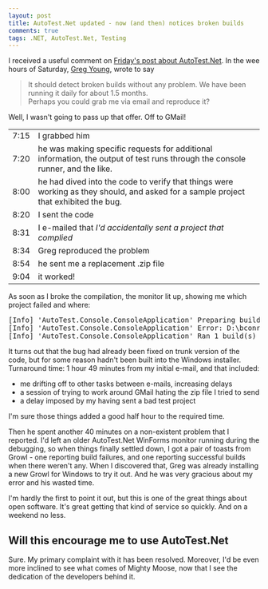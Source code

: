 ```yaml
---
layout: post
title: AutoTest.Net updated - now (and then) notices broken builds
comments: true
tags: .NET, AutoTest.Net, Testing
---
```

I received a useful comment on <a href="{filename}../2011\/07-29-hasty-impressions-dotcover-1-1.md">Friday's post about AutoTest.Net</a>. In the wee hours of Saturday, <a href="http://codebetter.com/blogs/gregyoung/">Greg Young</a>, wrote to say

> It should detect broken builds without any problem. We have been running it daily for about 1.5 months.  
> Perhaps you could grab me via email and reproduce it?


Well, I wasn't going to pass up that offer. Off to GMail!

<table>
<tr><td>7:15</td><td>I grabbed him</td></tr>
<tr><td>7:20</td><td>he was making specific requests for additional information, the output of test runs through the console runner, and the like. </td></tr>
<tr><td>8:00</td><td>he had dived into the code to verify that things were working as they should, and asked for a sample project that exhibited the bug.</td></tr>
<tr><td>8:20</td><td>I sent the code</td></tr>
<tr><td>8:31</td><td>I e-mailed that <i>I'd accidentally sent a project that complied</i></td></tr>
<tr><td>8:34</td><td>Greg reproduced the problem</td></tr>
<tr><td>8:54</td><td>he sent me a replacement .zip file</td></tr>
<tr><td>9:04</td><td>it worked!</td></tr>
</table>

As soon as I broke the compilation, the monitor lit up, showing me which project failed and where:

<pre>
[Info] 'AutoTest.Console.ConsoleApplication' Preparing build(s) and test run(s)
[Info] 'AutoTest.Console.ConsoleApplication' Error: D:\bconrad\Documents\Source\BlogExamples\2010-11-autotest\BookFinder\BookFinder.Core\BookListViewModel.cs(50,17) CS1002: ; expected [D:\bconrad\Documents\Source\BlogExamples\2010-11-autotest\BookFinder\BookFinder.Core\BookFinder.Core.csproj]
[Info] 'AutoTest.Console.ConsoleApplication' Ran 1 build(s) (0 succeeded, 1 failed) and 0 test(s) (0 passed, 0 failed, 0 ignored)
</pre>

It turns out that the bug had already been fixed on trunk version of the code, but for some reason hadn't been built into the Windows installer. Turnaround time: 1 hour 49 minutes from my initial e-mail, and that included:
<ul>
<li>me drifting off to other tasks between e-mails, increasing delays</li>
<li>a session of trying to work around GMail hating the zip file I tried to send</li>
<li>a delay imposed by my having sent a bad test project</li>
</ul>
I'm sure those things added a good half hour to the required time.

Then he spent another 40 minutes on a non-existent problem that I reported. I'd left an older AutoTest.Net WinForms monitor running during the debugging, so when things finally settled down, I got a pair of toasts from Growl - one reporting build failures, and one reporting successful builds when there weren't any.
When I discovered that, Greg was already installing a new Growl for Windows to try it out. And he was very gracious about my error and his wasted time.

I'm hardly the first to point it out, but this is one of the great things about open software. It's great getting that kind of service so quickly. And on a weekend no less.

<h2>Will this encourage me to use AutoTest.Net</h2>
Sure. My primary complaint with it has been resolved. 
Moreover, I'd be even more inclined to see what comes of Mighty Moose, now that I see the dedication of the developers behind it.
